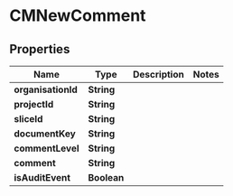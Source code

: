

# CMNewComment


## Properties

| Name | Type | Description | Notes |
|------------ | ------------- | ------------- | -------------|
|**organisationId** | **String** |  |  |
|**projectId** | **String** |  |  |
|**sliceId** | **String** |  |  |
|**documentKey** | **String** |  |  |
|**commentLevel** | **String** |  |  |
|**comment** | **String** |  |  |
|**isAuditEvent** | **Boolean** |  |  |



